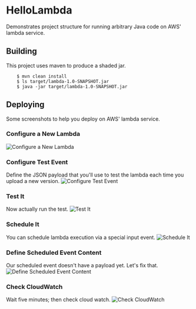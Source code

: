 # HelloLambda
Demonstrates project structure for running arbitrary Java code on AWS' lambda service.
 
## Building ##
This project uses maven to produce a shaded jar.
```
    $ mvn clean install
    $ ls target/lambda-1.0-SNAPSHOT.jar
    $ java -jar target/lambda-1.0-SNAPSHOT.jar
```

## Deploying ##
Some screenshots to help you deploy on AWS' lambda service.

### Configure a New Lambda ###
![Configure a New Lambda](/etc/sreenshots/1_ConfigureNewLambda.png?raw=true "Configure a New Lambda")

### Configure Test Event ###
Define the JSON payload that you'll use to test the lambda each time you upload a new version.
![Configure Test Event](/etc/sreenshots/2_ConfigureTestEvent.png?raw=true "Configure Test Event")

### Test It ###
Now actually run the test.
![Test It](/etc/sreenshots/3_TestId.png?raw=true "Test It")

### Schedule It ###
You can schedule lambda execution via a special input event.
![Schedule It](/etc/sreenshots/4_ScheduleIt.png?raw=true "Schedule It")

### Define Scheduled Event Content ###
Our scheduled event doesn't have a payload yet.  Let's fix that.
![Define Scheduled Event Content](/etc/sreenshots/5_Define_Scheduled_Event_Content.png?raw=true "Define Scheduled Event Content")

### Check CloudWatch ###
Wait five minutes; then check cloud watch.
![Check CloudWatch](/etc/sreenshots/6_CheckCloudWatch.png?raw=true "Check CloudWatch")

